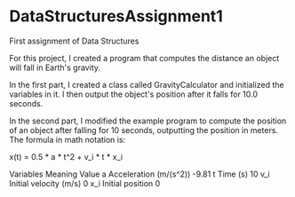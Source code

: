 # DataStructuresAssignment1
First assignment of Data Structures

For this project, I created a program that computes the distance an object will fall in Earth's gravity. 

In the first part, I created a class called GravityCalculator and initialized the variables in it. I then output
the object's position after it falls for 10.0 seconds.

In the second part, I modified the example program to compute the position of an object after falling for 10 
seconds, outputting the position in meters. The formula in math notation is: 

x(t) = 0.5 * a * t^2 + v_i * t * x_i

Variables           Meaning                         Value
a                   Acceleration (m/(s^2))          -9.81
t                   Time (s)                        10
v_i                 Initial velocity (m/s)          0
x_i                 Initial position                0
